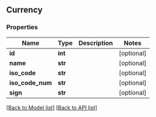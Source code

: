 ## Currency

### Properties
Name | Type | Description | Notes
------------ | ------------- | ------------- | -------------
**id** | **int** |  | [optional] 
**name** | **str** |  | [optional] 
**iso_code** | **str** |  | [optional] 
**iso_code_num** | **str** |  | [optional] 
**sign** | **str** |  | [optional] 

[[Back to Model list]](#documentation-for-models) [[Back to API list]](#documentation-for-api-endpoints)



